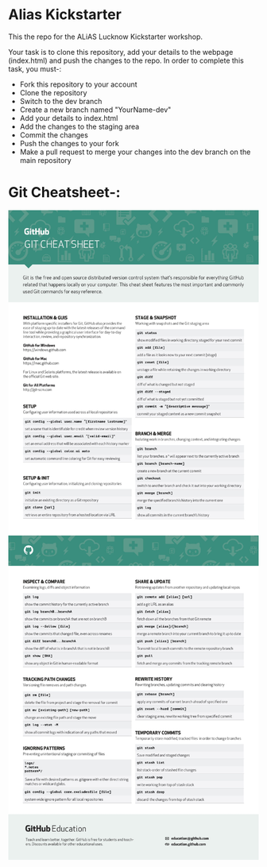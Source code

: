 # Alias Kickstarter

This the repo for the ALiAS Lucknow Kickstarter workshop.

Your task is to clone this repository, add your details to the webpage (index.html) and push the changes to the repo. In order to complete this task, you must-:

- Fork this repository to your account
- Clone the repository
- Switch to the dev branch
- Create a new branch named "YourName-dev"
- Add your details to index.html
- Add the changes to the staging area
- Commit the changes
- Push the changes to your fork
- Make a pull request to merge your changes into the dev branch on the main repository

# Git Cheatsheet-:

![](images/cheetsheet1.jpg)
![](images/cheetsheet2.jpg)
